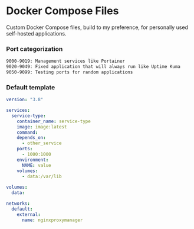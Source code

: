 # Docker Compose Files
Custom Docker Compose files, build to my preference, for personally used self-hosted applications. 

### Port categorization
```bash
9000-9019: Management services like Portainer
9020-9049: Fixed application that will always run like Uptime Kuma
9050-9099: Testing ports for random applications
```

### Default template
```yml
version: "3.8"

services:
  service-type:
    container_name: service-type
    image: image:latest
    command: 
    depends_on:
      - other_service
    ports: 
      - 1000:1000
    environment:
      NAME: value
    volumes: 
      - data:/var/lib
    
volumes:
  data: 

networks:
  default:
    external:
      name: nginxproxymanager
```
